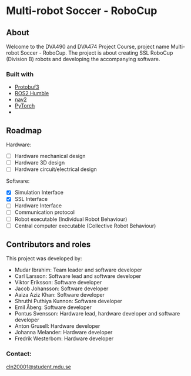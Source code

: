 Multi-robot Soccer - RoboCup
=======================

About
-----------------------
Welcome to the DVA490 and DVA474 Project Course, project name Multi-robot Soccer - RoboCup. 
The project is about creating SSL RoboCup (Division B) robots and developing the accompanying software.

### Built with
- [Protobuf3](https://protobuf.dev/)
- [ROS2 Humble](https://docs.ros.org/en/humble/index.html)
- [nav2](https://docs.nav2.org/)
- [PyTorch](https://pytorch.org/)
- []()

Roadmap
-----------------------
Hardware:
- [ ] Hardware mechanical design
- [ ] Hardware 3D design
- [ ] Hardware circuit/electrical design

Software:
- [x] Simulation Interface
- [x] SSL Interface
- [ ] Hardware Interface
- [ ] Communication protocol
- [ ] Robot executable (Individual Robot Behaviour)
- [ ] Central computer executable (Collective Robot Behaviour)

Contributors and roles
-----------------------
This project was developed by:
- Mudar Ibrahim: Team leader and software developer
- Carl Larsson: Software lead and software developer
- Viktor Eriksson: Software developer
- Jacob Johansson: Software developer
- Aaiza Aziz Khan: Software developer
- Shruthi Puthiya Kunnon: Software developer
- Emil Åberg: Software developer
- Pontus Svensson: Hardware lead, hardware developer and software developer
- Anton Grusell: Hardware developer
- Johanna Melander: Hardware developer
- Fredrik Westerbom: Hardware developer

### Contact:
cln20001@student.mdu.se
